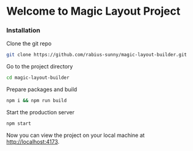 # Welcome to Magic Layout Project

### Installation

Clone the git repo

```bash
git clone https://github.com/rabius-sunny/magic-layout-builder.git
```

Go to the project directory

```bash
cd magic-layout-builder
```

Prepare packages and build

```bash
npm i && npm run build
```

Start the production server

```bash
npm start
```

Now you can view the project on your local machine at [http://localhost:4173](http://localhost:4173).
